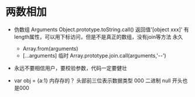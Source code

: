 # 两数相加

- 伪数组 Arguments
    Object.prototype.toString.call()  返回值'[object xxx]'
    有length属性，可以用下标访问，但是不是真正的数组，没有join等方法
    永久
    - Array.from(arguments)
    - [...arguments]
    临时
    Array.prototype.join.call(arguments,'--')

- 永远不要相信用户，要校验参数，代码一定要健壮
- var obj = {a:1}
    内存存的？ 头部前三位表示数据类型 000 二进制
    null  开头也是000